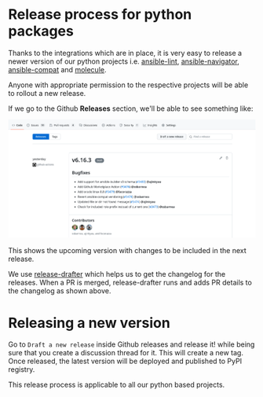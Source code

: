 # Release process for python packages

Thanks to the integrations which are in place, it is very easy to release a newer version of our python projects i.e. [ansible-lint], [ansible-navigator], [ansible-compat] and [molecule].

[ansible-lint]: https://github.com/ansible/ansible-lint
[ansible-navigator]: https://github.com/ansible/ansible-navigator
[ansible-compat]: https://github.com/ansible/ansible-compat
[molecule]: https://github.com/ansible-community/molecule

Anyone with appropriate permission to the respective projects will be able to rollout a new release.

If we go to the Github **Releases** section, we'll be able to see something like:

![Release draft](release_draft.png)

This shows the upcoming version with changes to be included in the next release.

We use [release-drafter](https://github.com/release-drafter/release-drafter) which helps us to get the changelog for the releases.
When a PR is merged, release-drafter runs and adds PR details to the changelog as shown above.

# Releasing a new version

Go to `Draft a new release` inside Github releases and release it! while being sure that you create a discussion thread for it. This will create a new tag.
Once released, the latest version will be deployed and published to PyPI registry.

This release process is applicable to all our python based projects.
